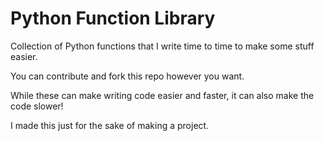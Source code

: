 # Python Function Library

Collection of Python functions that I write time to time to make some stuff easier.

You can contribute and fork this repo however you want.

While these can make writing code easier and faster, it can also make the code slower!

I made this just for the sake of making a project.
